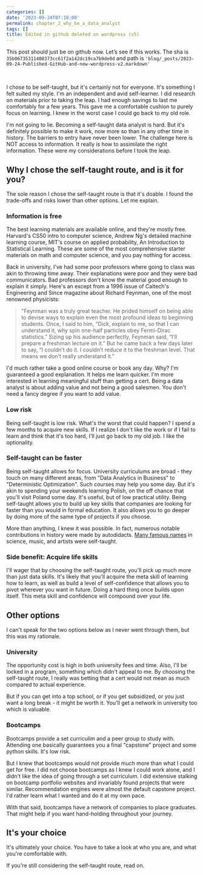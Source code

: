 ```yaml
---
categories: []
date: '2023-09-24T07:18:00'
permalink: chapter_2_why_be_a_data_analyst
tags: []
title: Edited in github deleted on wordpress (v5)
---
```


This post should just be on github now. Let’s see if this works. The sha is <code>35b06735311408373cc61f2a142dc19ca7b9de0d</code> and path is <code>'blog/_posts/2023-09-24-Published-GitHub-and-new-wordpress-v2.markdown'</code><br />

<br />

I chose to be self-taught, but it's certainly not for everyone. It's something I felt suited my style. I'm an independent and avid self-learner. I did research on materials prior to taking the leap. I had enough savings to last me comfortably for a few years. This gave me a comfortable cushion to purely focus on learning. I knew in the worst case I could go back to my old role.<br />

I'm not going to lie. Becoming a self-taught data analyst is hard. But it's definitely possible to make it work, now more so than in any other time in history. The barriers to entry have never been lower. The challenge here is NOT access to information. It really is how to assimilate the right information. These were my considerations before I took the leap.<br />

## Why I chose the self-taught route, and is it for you?
The sole reason I chose the self-taught route is that it's doable. I found the trade-offs and risks lower than other options. Let me explain.<br />

### Information is free
The best learning materials are available online, and they're mostly free. Harvard's CS50 intro to computer science, Andrew Ng's detailed machine learning course, MIT's course on applied probability, An Introduction to Statistical Learning. These are some of the most comprehensive starter materials on math and computer science, and you pay nothing for access.<br />

Back in university, I've had some poor professors where going to class was akin to throwing time away. Their explanations were poor and they were bad communicators. Bad professors don't know the material good enough to explain it simply. Here's an except from a 1996 issue of Caltech's Engineering and Since magazine about Richard Feynman, one of the most renowned physicists:<br />

> "Feynman was a truly great teacher. He prided himself on being able to devise ways to explain even the most profound ideas to beginning students. Once, I said to him, “Dick, explain to me, so that I can understand it, why spin one-half particles obey Fermi-Dirac statistics.” Sizing up his audience perfectly, Feynman said, “I’ll prepare a freshman lecture on it.” But he came back a few days later to say, “I couldn’t do it. I couldn’t reduce it to the freshman level. That means we don’t really understand it.”<br />

I'd much rather take a good online course or book any day. Why? I'm guaranteed a good explanation. It helps me learn quicker. I'm more interested in learning meaningful stuff than getting a cert. Being a data analyst is about adding value and not being a good salesmen. You don't need a fancy degree if you want to add value.<br />

### Low risk
Being self-taught is low risk. What's the worst that could happen? I spend a few months to acquire new skills. If I realize I don't like the work or if I fail to learn and think that it's too hard, I'll just go back to my old job. I like the optionality.<br />

### Self-taught can be faster
Being self-taught allows for focus. University curriculums are broad - they touch on many different areas, from "Data Analytics in Business" to "Deterministic Optimization". Such courses may help you some day. But it's akin to spending your weekends learning Polish, on the off chance that you'll visit Poland some day. It's useful, but of low practical utility. Being self-taught allows you to build up key skills that companies are looking for faster than you would in formal education. It also allows you to go deeper by doing more of the same type of projects if you choose.<br />

More than anything, I knew it was possible. In fact, numerous notable contributions in history were made by autodidacts. <a href="https://en.wikipedia.org/wiki/List_of_autodidacts">Many famous names</a> in science, music, and artists were self-taught.<br />

### Side benefit: Acquire life skills
I'll wager that by choosing the self-taught route, you'll pick up much more than just data skills. It's likely that you'll acquire the meta skill of learning how to learn, as well as build a level of self-confidence that allows you to pivot wherever you want in future. Doing a hard thing once builds upon itself. This meta skill and confidence will compound over your life.<br />

## Other options
I can't speak for the two options below as I never went through them, but this was my rationale.<br />

### University
The opportunity cost is high in both university fees and time. Also, I'll be locked in a program, something which didn't appeal to me. By choosing the self-taught route, I really was betting that a cert would not mean as much compared to actual experience.<br />

But if you can get into a top school, or if you get subsidized, or you just want a long break - it might be worth it. You'll get a network in university too which is valuable.<br />

### Bootcamps
Bootcamps provide a set curriculim and a peer group to study with. Attending one basically guarantees you a final "capstone" project and some python skills. It's low risk.<br />

But I knew that bootcamps would not provide much more than what I could get for free. I did not choose bootcamps as I knew I could work alone, and I didn't like the idea of going through a set curriculum. I did extensive stalking on bootcamp portfolio websites and invariably found projects that were similar. Recommendation engines were almost the default capstone project. I'd rather learn what I wanted and do it at my own pace.<br />

With that said, bootcamps have a network of companies to place graduates. That might help if you want hand-holding throughout your journey.<br />

## It's your choice
It's ultimately your choice. You have to take a look at who you are, and what you're comfortable with.<br />

If you're still considering the self-taught route, read on.<br />

<br />